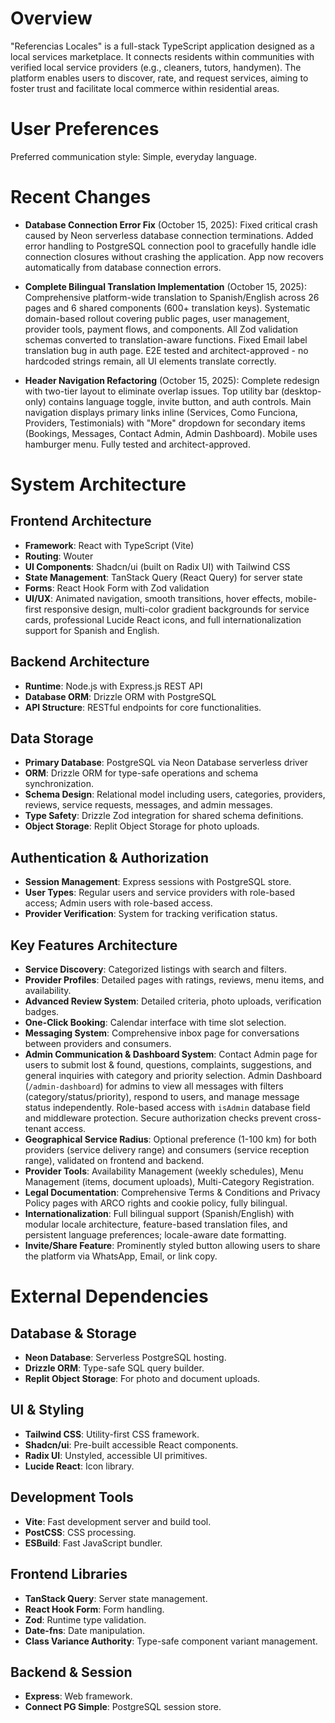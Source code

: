 # Overview

"Referencias Locales" is a full-stack TypeScript application designed as a local services marketplace. It connects residents within communities with verified local service providers (e.g., cleaners, tutors, handymen). The platform enables users to discover, rate, and request services, aiming to foster trust and facilitate local commerce within residential areas.

# User Preferences

Preferred communication style: Simple, everyday language.

# Recent Changes

- **Database Connection Error Fix** (October 15, 2025): Fixed critical crash caused by Neon serverless database connection terminations. Added error handling to PostgreSQL connection pool to gracefully handle idle connection closures without crashing the application. App now recovers automatically from database connection errors.

- **Complete Bilingual Translation Implementation** (October 15, 2025): Comprehensive platform-wide translation to Spanish/English across 26 pages and 6 shared components (600+ translation keys). Systematic domain-based rollout covering public pages, user management, provider tools, payment flows, and components. All Zod validation schemas converted to translation-aware functions. Fixed Email label translation bug in auth page. E2E tested and architect-approved - no hardcoded strings remain, all UI elements translate correctly.

- **Header Navigation Refactoring** (October 15, 2025): Complete redesign with two-tier layout to eliminate overlap issues. Top utility bar (desktop-only) contains language toggle, invite button, and auth controls. Main navigation displays primary links inline (Services, Como Funciona, Providers, Testimonials) with "More" dropdown for secondary items (Bookings, Messages, Contact Admin, Admin Dashboard). Mobile uses hamburger menu. Fully tested and architect-approved.

# System Architecture

## Frontend Architecture
- **Framework**: React with TypeScript (Vite)
- **Routing**: Wouter
- **UI Components**: Shadcn/ui (built on Radix UI) with Tailwind CSS
- **State Management**: TanStack Query (React Query) for server state
- **Forms**: React Hook Form with Zod validation
- **UI/UX**: Animated navigation, smooth transitions, hover effects, mobile-first responsive design, multi-color gradient backgrounds for service cards, professional Lucide React icons, and full internationalization support for Spanish and English.

## Backend Architecture
- **Runtime**: Node.js with Express.js REST API
- **Database ORM**: Drizzle ORM with PostgreSQL
- **API Structure**: RESTful endpoints for core functionalities.

## Data Storage
- **Primary Database**: PostgreSQL via Neon Database serverless driver
- **ORM**: Drizzle ORM for type-safe operations and schema synchronization.
- **Schema Design**: Relational model including users, categories, providers, reviews, service requests, messages, and admin messages.
- **Type Safety**: Drizzle Zod integration for shared schema definitions.
- **Object Storage**: Replit Object Storage for photo uploads.

## Authentication & Authorization
- **Session Management**: Express sessions with PostgreSQL store.
- **User Types**: Regular users and service providers with role-based access; Admin users with role-based access.
- **Provider Verification**: System for tracking verification status.

## Key Features Architecture
- **Service Discovery**: Categorized listings with search and filters.
- **Provider Profiles**: Detailed pages with ratings, reviews, menu items, and availability.
- **Advanced Review System**: Detailed criteria, photo uploads, verification badges.
- **One-Click Booking**: Calendar interface with time slot selection.
- **Messaging System**: Comprehensive inbox page for conversations between providers and consumers.
- **Admin Communication & Dashboard System**: Contact Admin page for users to submit lost & found, questions, complaints, suggestions, and general inquiries with category and priority selection. Admin Dashboard (`/admin-dashboard`) for admins to view all messages with filters (category/status/priority), respond to users, and manage message status independently. Role-based access with `isAdmin` database field and middleware protection. Secure authorization checks prevent cross-tenant access.
- **Geographical Service Radius**: Optional preference (1-100 km) for both providers (service delivery range) and consumers (service reception range), validated on frontend and backend.
- **Provider Tools**: Availability Management (weekly schedules), Menu Management (items, document uploads), Multi-Category Registration.
- **Legal Documentation**: Comprehensive Terms & Conditions and Privacy Policy pages with ARCO rights and cookie policy, fully bilingual.
- **Internationalization**: Full bilingual support (Spanish/English) with modular locale architecture, feature-based translation files, and persistent language preferences; locale-aware date formatting.
- **Invite/Share Feature**: Prominently styled button allowing users to share the platform via WhatsApp, Email, or link copy.

# External Dependencies

## Database & Storage
- **Neon Database**: Serverless PostgreSQL hosting.
- **Drizzle ORM**: Type-safe SQL query builder.
- **Replit Object Storage**: For photo and document uploads.

## UI & Styling
- **Tailwind CSS**: Utility-first CSS framework.
- **Shadcn/ui**: Pre-built accessible React components.
- **Radix UI**: Unstyled, accessible UI primitives.
- **Lucide React**: Icon library.

## Development Tools
- **Vite**: Fast development server and build tool.
- **PostCSS**: CSS processing.
- **ESBuild**: Fast JavaScript bundler.

## Frontend Libraries
- **TanStack Query**: Server state management.
- **React Hook Form**: Form handling.
- **Zod**: Runtime type validation.
- **Date-fns**: Date manipulation.
- **Class Variance Authority**: Type-safe component variant management.

## Backend & Session
- **Express**: Web framework.
- **Connect PG Simple**: PostgreSQL session store.